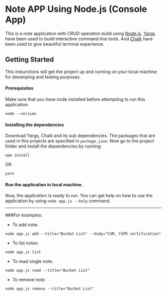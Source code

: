 # Note APP Using Node.js (Console App)

This is a note application with CRUD operation build using [Node.js](https://nodejs.org/). [Yargs](https://www.npmjs.com/package/yargs) have been used to build interactive command line tools. And [Chalk](https://www.npmjs.com/package/chalk) have been used to give beautiful terminal experience.

## Getting Started
This insturctions will get the project up and running on your local machine for developing and testing purposes.

#### Prerequisites
Make sure that you have node installed before attempting to run this application.

```
node --version
```

#### Installing the dependencies
Download Yargs, Chalk and its sub dependencies. The packages that are used in this projects are specified in `package.json`. Now go to the project folder and install the dependencies by running:

```
npm install
```

OR

```
yarn
```

#### Run the application in local machine.
Now, the application is ready to run.
You can get help on how to use the application by using `node app.js --help` command.

<hr />


###For examples:
* To add note:
```
node app.js add --title="Bucket List" --body="CSM, CSPO certification"
```

* To list notes:
```
node app.js list
```

* To read single note:
```
node app.js read --title="Bucket List"
```

* To remove note:
```
node app.js remove --title="Bucket List"
```